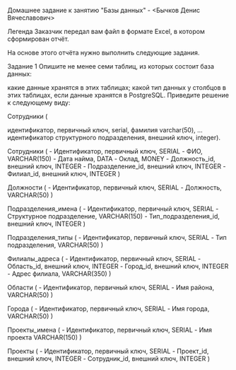 Домашнее задание к занятию "Базы данных" - <Бычков Денис Вячеславович>

Легенда
Заказчик передал вам файл в формате Excel, в котором сформирован отчёт.

На основе этого отчёта нужно выполнить следующие задания.

Задание 1
Опишите не менее семи таблиц, из которых состоит база данных:

какие данные хранятся в этих таблицах;
какой тип данных у столбцов в этих таблицах, если данные хранятся в PostgreSQL.
Приведите решение к следующему виду:

Сотрудники (

идентификатор, первичный ключ, serial,
фамилия varchar(50),
...
идентификатор структурного подразделения, внешний ключ, integer).



Сотрудники (
    - Идентификатор, первичный ключ, SERIAL
    - ФИО, VARCHAR(150)
    - Дата найма, DATA
    - Оклад, MONEY
    - Должность_id, внешний ключ, INTEGER
    - Подразделение_id, внешний ключ, INTEGER
    - Филиал_id, внешний ключ, INTEGER
    )

Должности (
    - Идентификатор, первичный ключ, SERIAL
    - Должность, VARCHAR(50)
    )

Подразделения_имена (
    - Идентификатор, первичный ключ, SERIAL
    - Структурное подразделение, VARCHAR(150)
    - Тип_подразделения_id, внешний ключ, INTEGER
    )

Подразделения_типы (
    - Идентификатор, первичный ключ, SERIAL
    - Тип подразделения, VARCHAR(50)
    )

Филиалы_адреса (
    - Идентификатор, первичный ключ, SERIAL
    - Область_id, внешний ключ, INTEGER
    - Город_id, внешний ключ, INTEGER
    - Адрес филиала, VARCHAR(350)
    )

Области (
    - Идентификатор, первичный ключ, SERIAL
    - Имя района, VARCHAR(50)
    )

Города (
    - Идентификатор, первичный ключ, SERIAL
    - Имя города, VARCHAR(50)
    )

Проекты_имена (
    - Идентификатор, первичный ключ, SERIAL
    - Имя проекта VARCHAR(150)
    )

Проекты (
    - Идентификатор, первичный ключ, SERIAL
    - Проект_id, внешний ключ, INTEGER
    - Сотрудник_id, внешний ключ, INTEGER
    )
